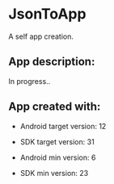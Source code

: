 # JsonToApp

A self app creation.<br />

## App description:
In progress..

## App created with:
* Android target version: 12
* SDK target version: 31

* Android min version: 6
* SDK min version: 23
